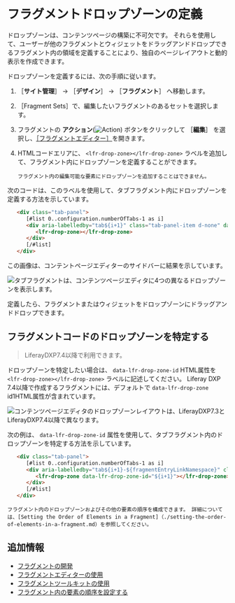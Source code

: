 # フラグメントドロップゾーンの定義

ドロップゾーンは、コンテンツページの構築に不可欠です。 それらを使用して、ユーザーが他のフラグメントとウィジェットをドラッグアンドドロップできるフラグメント内の領域を定義することにより、独自のページレイアウトと動的表示を作成できます。

ドロップゾーンを定義するには、次の手順に従います。

1. ［**サイト管理**］ &rarr; ［**デザイン**］ &rarr; ［**フラグメント**］ へ移動します。

1. ［Fragment Sets］で、編集したいフラグメントのあるセットを選択します。

1. フラグメントの **アクション**(![Action](./../../../images/icon-actions.png)) ボタンをクリックして ［**編集**］ を選択し、[［フラグメントエディター］](./using-the-fragments-editor.md)を開きます。

1. HTMLコードエリアに、 `<lfr-drop-zone></lfr-drop-zone>` ラベルを追加して、フラグメント内にドロップゾーンを定義することができます。

   ```{important}
   フラグメント内の編集可能な要素にドロップゾーンを追加することはできません。
   ```

次のコードは、このラベルを使用して、タブフラグメント内にドロップゾーンを定義する方法を示しています。

   ```html
      <div class="tab-panel">
         [#list 0..configuration.numberOfTabs-1 as i]
         <div aria-labelledby="tab${i+1}" class="tab-panel-item d-none" data-fragment-namespace="${fragmentEntryLinkNamespace}" id="tabPanel${i+1}" role="tabpanel" tabindex="0">
            <lfr-drop-zone></lfr-drop-zone>
         </div>
         [/#list]
      </div>
   ```

この画像は、コンテントページエディターのサイドバーに結果を示しています。

![タブフラグメントは、コンテンツページエディタに4つの異なるドロップゾーンを表示します。](./defining-fragment-drop-zones/images/04.png)

定義したら、フラグメントまたはウィジェットをドロップゾーンにドラッグアンドドロップできます。

<a name="identifying-the-drop-zones-in-the-fragment-code" />

## フラグメントコードのドロップゾーンを特定する

> LiferayDXP7.4以降で利用できます。

ドロップゾーンを特定したい場合は、 `data-lfr-drop-zone-id` HTML属性を `<lfr-drop-zone></lfr-drop-zone>` ラベルに記述してください。 Liferay DXP 7.4以降で作成するフラグメントには、デフォルトで `data-lfr-drop-zone` id1HTML属性が含まれています。

![コンテンツページエディタのドロップゾーンレイアウトは、LiferayDXP7.3とLiferayDXP7.4以降で異なります。](./defining-fragment-drop-zones/images/03.png)

次の例は、 `data-lfr-drop-zone-id` 属性を使用して、タブフラグメント内のドロップゾーンを特定する方法を示しています。

   ```html
      <div class="tab-panel">
         [#list 0..configuration.numberOfTabs-1 as i]
         <div aria-labelledby="tab${i+1}-${fragmentEntryLinkNamespace}" class="tab-panel-item d-none" data-fragment-namespace="${fragmentEntryLinkNamespace}" id="tabPanel${i+1}-${fragmentEntryLinkNamespace}" role="tabpanel" tabindex="0">
            <lfr-drop-zone data-lfr-drop-zone-id="${i+1}"></lfr-drop-zone>
         </div>
         [/#list]
      </div>
   ```

   ```{tip}
   フラグメント内のドロップゾーンおよびその他の要素の順序を構成できます。 詳細については、[Setting the Order of Elements in a Fragment]（./setting-the-order-of-elements-in-a-fragment.md）を参照してください。
   ```

<a name="additional-information" />

## 追加情報

- [フラグメントの開発](./developing-fragments-intro.md)
- [フラグメントエディターの使用](./using-the-fragments-editor.md)
- [フラグメントツールキットの使用](./using-the-fragments-toolkit.md)
- [フラグメント内の要素の順序を設定する](./setting-the-order-of-elements-in-a-fragment.md)
